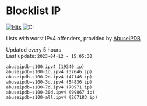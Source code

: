 # Blocklist IP

[![Hits](https://hits.seeyoufarm.com/api/count/incr/badge.svg?url=https%3A%2F%2Fgithub.com%2Fborestad%2Fblocklist-ip%2F&count_bg=%2379C83D&title_bg=%23555555&icon=&icon_color=%23E7E7E7&title=hits&edge_flat=false)](https://hits.seeyoufarm.com)  ![CI](https://img.shields.io/github/workflow/status/borestad/blocklist-ip/CI?style=flat-square)

Lists with worst IPv4 offenders, provided by [AbuseIPDB](https://www.abuseipdb.com/)

<!-- FOOTER-PLACEHOLDER -->
Updated every 5 hours<br>
Last update: `2023-04-12 - 15:05:30`
```
abuseipdb-s100.ipv4 (19340 ip)
abuseipdb-s100-1d.ipv4 (37646 ip)
abuseipdb-s100-2d.ipv4 (47146 ip)
abuseipdb-s100-3d.ipv4 (54836 ip)
abuseipdb-s100-7d.ipv4 (70971 ip)
abuseipdb-s100-30d.ipv4 (99867 ip)
abuseipdb-s100-all.ipv4 (267183 ip)
```
